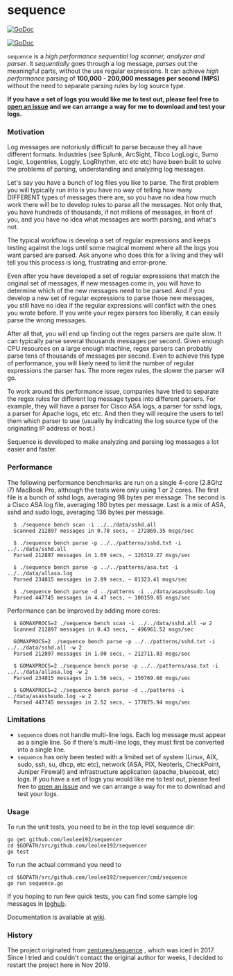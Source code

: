 sequence
========

[![GoDoc](http://godoc.org/github.com/leolee192/sequencer?status.svg)](http://godoc.org/github.com/leolee192/sequencer) 

[![GoDoc](http://godoc.org/github.com/leolee192/sequencer/cmd/sequence?status.svg)](http://godoc.org/github.com/leolee192/sequencer/cmd/sequence)

`sequence` is a _high performance sequential log scanner, analyzer and parser_. It _sequentially_ goes through a log message, _parses_ out the meaningful parts, without the use regular expressions. It can achieve _high performance_ parsing of **100,000 - 200,000 messages per second (MPS)** without the need to separate parsing rules by log source type.

**If you have a set of logs you would like me to test out, please feel free to [open an issue](https://github.com/leolee192/sequencer/issues) and we can arrange a way for me to download and test your logs.**

### Motivation

Log messages are notoriusly difficult to parse because they all have different formats. Industries (see Splunk, ArcSight, Tibco LogLogic, Sumo Logic, Logentries, Loggly, LogRhythm, etc etc etc) have been built to solve the problems of parsing, understanding and analyzing log messages.

Let's say you have a bunch of log files you like to parse. The first problem you will typically run into is you have no way of telling how many DIFFERENT types of messages there are, so you have no idea how much work there will be to develop rules to parse all the messages. Not only that, you have hundreds of thousands, if not  millions of messages, in front of you, and you have no idea what messages are worth parsing, and what's not.

The typical workflow is develop a set of regular expressions and keeps testing against the logs until some magical moment where all the logs you want parsed are parsed. Ask anyone who does this for a living and they will tell you this process is long, frustrating and error-prone.

Even after you have developed a set of regular expressions that match the original set of messages, if new messages come in, you will have to determine which of the new messages need to be parsed. And if you develop a new set of regular expressions to parse those new messages, you still have no idea if the regular expressions will conflict with the ones you wrote before. If you write your regex parsers too liberally, it can easily parse the wrong messages.

After all that, you will end up finding out the regex parsers are quite slow. It can typically parse several thousands messages per second. Given enough CPU resources on a large enough machine, regex parsers can probably parse tens of thousands of messages per second. Even to achieve this type of performance, you will likely need to limit the number of regular expressions the parser has. The more regex rules, the slower the parser will go.

To work around this performance issue, companies have tried to separate the regex rules for different log message types into different parsers. For example, they will have a parser for Cisco ASA logs, a parser for sshd logs, a parser for Apache logs, etc etc. And then they will require the users to tell them which parser to use (usually by indicating the log source type of the originating IP address or host.)

Sequence is developed to make analyzing and parsing log messages a lot easier and faster.

### Performance

The following performance benchmarks are run on a single 4-core (2.8Ghz i7) MacBook Pro, although the tests were only using 1 or 2 cores. The first file is a bunch of sshd logs, averaging 98 bytes per message. The second is a Cisco ASA log file, averaging 180 bytes per message. Last is a mix of ASA, sshd and sudo logs, averaging 136 bytes per message.

```
  $ ./sequence bench scan -i ../../data/sshd.all
  Scanned 212897 messages in 0.78 secs, ~ 272869.35 msgs/sec

  $ ./sequence bench parse -p ../../patterns/sshd.txt -i ../../data/sshd.all
  Parsed 212897 messages in 1.69 secs, ~ 126319.27 msgs/sec

  $ ./sequence bench parse -p ../../patterns/asa.txt -i ../../data/allasa.log
  Parsed 234815 messages in 2.89 secs, ~ 81323.41 msgs/sec

  $ ./sequence bench parse -d ../patterns -i ../data/asasshsudo.log
  Parsed 447745 messages in 4.47 secs, ~ 100159.65 msgs/sec
```

Performance can be improved by adding more cores:


```
  $ GOMAXPROCS=2 ./sequence bench scan -i ../../data/sshd.all -w 2
  Scanned 212897 messages in 0.43 secs, ~ 496961.52 msgs/sec

  GOMAXPROCS=2 ./sequence bench parse -p ../../patterns/sshd.txt -i ../../data/sshd.all -w 2
  Parsed 212897 messages in 1.00 secs, ~ 212711.83 msgs/sec

  $ GOMAXPROCS=2 ./sequence bench parse -p ../../patterns/asa.txt -i ../../data/allasa.log -w 2
  Parsed 234815 messages in 1.56 secs, ~ 150769.68 msgs/sec

  $ GOMAXPROCS=2 ./sequence bench parse -d ../patterns -i ../data/asasshsudo.log -w 2
  Parsed 447745 messages in 2.52 secs, ~ 177875.94 msgs/sec
```

### Limitations

* `sequence` does not handle multi-line logs. Each log message must appear as a single line. So if there's multi-line logs, they must first be converted into a single line.
* `sequence` has only been tested with a limited set of system (Linux, AIX, sudo, ssh, su, dhcp, etc etc), network (ASA, PIX, Neoteris, CheckPoint, Juniper Firewall) and infrastructure application (apache, bluecoat, etc) logs. If you have a set of logs you would like me to test out, please feel free to [open an issue](https://github.com/leolee192/sequencer/issues) and we can arrange a way for me to download and test your logs.

### Usage

To run the unit tests, you need to be in the top level sequence dir:

```
go get github.com/leolee192/sequencer
cd $GOPATH/src/github.com/leolee192/sequencer
go test
```

To run the actual command you need to

```
cd $GOPATH/src/github.com/leolee192/sequencer/cmd/sequence
go run sequence.go
```

If you hoping to run few quick tests, you can find some sample log messages in [loghub](https://github.com/logpai/loghub).

Documentation is available at [wiki](https://github.com/leolee192/sequencer/wiki).

### History

The project originated from [zentures/sequence](https://github.com/zentures/sequence) , which was iced in 2017. Since I tried and couldn't contact the original author for weeks, I decided to restart the project here in Nov 2019.

